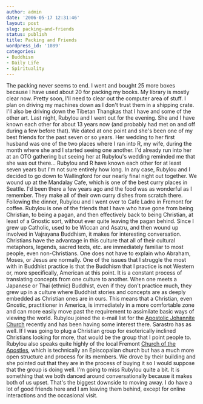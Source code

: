 ```yaml
---
author: admin
date: '2006-05-17 12:31:46'
layout: post
slug: packing-and-friends
status: publish
title: Packing and Friends
wordpress_id: '1089'
categories:
- Buddhism
- Daily Life
- Spirituality
---
```


The packing never seems to end. I went and bought 25 more boxes because
I have used about 20 for packing my books. My library is mostly clear
now. Pretty soon, I'll need to clear out the computer area of stuff. I
plan on driving my machines down as I don't trust them in a shipping
crate. I'll also be driving down the Tibetan Thangkas that I have and
some of the other art. Last night, Rubylou and I went out for the
evening. She and I have known each other for about 13 years now (and
probably had met on and off during a few before that). We dated at one
point and she's been one of my best friends for the past seven or so
years. Her wedding to her first husband was one of the two places where
I ran into R, my wife, during the month where she and I started seeing
one another. I'd already run into her at an OTO gathering but seeing her
at Rubylou's wedding reminded me that she was out there... Rubylou and R
have known each other for at least seven years but I'm not sure entirely
how long. In any case, Rubylou and I decided to go down to Wallingford
for our nearly final night out together. We wound up at the Mandalay
Cafe, which is one of the best curry places in Seattle. I'd been there a
few years ago and the food was as wonderful as I remember. They make all
of their own curry dishes from scratch there. Following the dinner,
Rubylou and I went over to Cafe Ladro in Fremont for coffee. Rubylou is
one of the friends that I have who have gone from being Christian, to
being a pagan, and then effectively back to being Christian, at least of
a Gnostic sort, without ever quite leaving the pagan behind. Since I
grew up Catholic, used to be Wiccan and Asatru, and then wound up
involved in Vajrayana Buddhism, it makes for interesting conversation.
Christians have the advantage in this culture that all of their cultural
metaphors, legends, sacred texts, etc. are immediately familiar to most
people, even non-Christians. One does not have to explain who Abraham,
Moses, or Jesus are normally. One of the issues that I struggle the most
with in Buddhist practice is that the Buddhism that I practice is not
Western or, more specifically, American at this point. It is a constant
process of translating concepts from one culture to another. When one
meets a Japanese or Thai (ethnic) Buddhist, even if they don't practice
much, they grew up in a culture where Buddhist stories and concepts are
as deeply embedded as Christian ones are in ours. This means that a
Christian, even Gnostic, practitioner in America, is immediately in a
more comfortable zone and can more easily move past the requirement to
assimilate basic ways of viewing the world. Rubylou joined the e-mail
list for the [Apostolic Johannite Church](http://www.johannite.org/)
recently and has been having some interest there. Sarastro has as well.
If I was going to plug a Christian group for esoterically inclined
Christians looking for more, that would be the group that I point people
to. Rubylou also speaks quite highly of the local Fremont [Church of the
Apostles](http://www.apostleschurch.org/home.php), which is technically
an Episcopalian church but has a much more open structure and process
for its members. We drove by their building and she pointed out that
they are in the process of buying it so I would suppose that the group
is doing well. I'm going to miss Rubylou quite a bit. It is something
that we both danced around conversationally because it makes both of us
upset. That's the biggest downside to moving away. I do have a lot of
good friends here and I am leaving them behind, except for online
interactions and the occasional visit.
